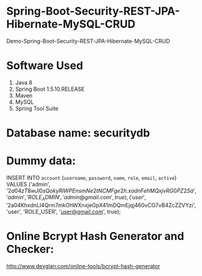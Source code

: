 # Spring-Boot-Security-REST-JPA-Hibernate-MySQL-CRUD
Demo-Spring-Boot-Security-REST-JPA-Hibernate-MySQL-CRUD

# Software Used
1. Java 8 
2. Spring Boot 1.5.10.RELEASE 
3. Maven
4. MySQL 
5. Spring Tool Suite

# Database name: securitydb
# Dummy data:
  INSERT INTO `account` (`username`, `password`, `name`, `role`, `email`, `active`) VALUES
	('admin', '$2a$04$zT8wJi0sQokyRlWPEnsmNe2tNCMFge2h.xodnFehMQxjvRG0PZ2Sa', 'admin', 'ROLE_ADMIN', 'admin@gmail.com', true),
	('user', '$2a$04$KhxdnLl4Qrm7mkOhWXnxjeGpX41mDQmEjqj460vCO7vB4ZcZZVYzi', 'user', 'ROLE_USER', 'user@gmail.com', true); 

# Online Bcrypt Hash Generator and Checker:
http://www.devglan.com/online-tools/bcrypt-hash-generator

